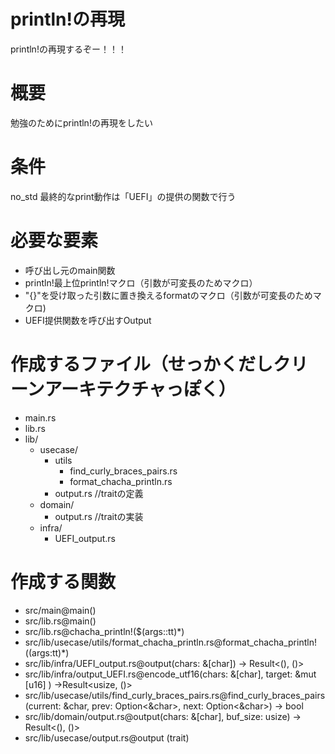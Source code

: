 # println!の再現
println!の再現するぞー！！！
# 概要
勉強のためにprintln!の再現をしたい
# 条件
no_std
最終的なprint動作は「UEFI」の提供の関数で行う
# 必要な要素
- 呼び出し元のmain関数
- println!最上位println!マクロ（引数が可変長のためマクロ）
- "{}"を受け取った引数に置き換えるformatのマクロ（引数が可変長のためマクロ)
- UEFI提供関数を呼び出すOutput
# 作成するファイル（せっかくだしクリーンアーキテクチャっぽく）
- main.rs
- lib.rs
- lib/
  - usecase/
    - utils
      - find_curly_braces_pairs.rs
      - format_chacha_println.rs
    - output.rs //traitの定義
  - domain/
    - output.rs //traitの実装
  - infra/
    - UEFI_output.rs

# 作成する関数
- src/main@main()
- src/lib.rs@main()
- src/lib.rs@chacha_println!($(args::tt)*)
- src/lib/usecase/utils/format_chacha_println.rs@format_chacha_println!($($args:tt)*)
- src/lib/infra/UEFI_output.rs@output(chars: &[char]) -> Result<(), ()>
- src/lib/infra/output_UEFI.rs@encode_utf16(chars: &[char], target: &mut [u16] ) ->Result<usize, ()>
- src/lib/usecase/utils/find_curly_braces_pairs.rs@find_curly_braces_pairs(current: &char, prev: Option<&char>, next: Option<&char>) -> bool
- src/lib/domain/output.rs@output(chars: &[char], buf_size: usize) -> Result<(), ()>
- src/lib/usecase/output.rs@output (trait)
